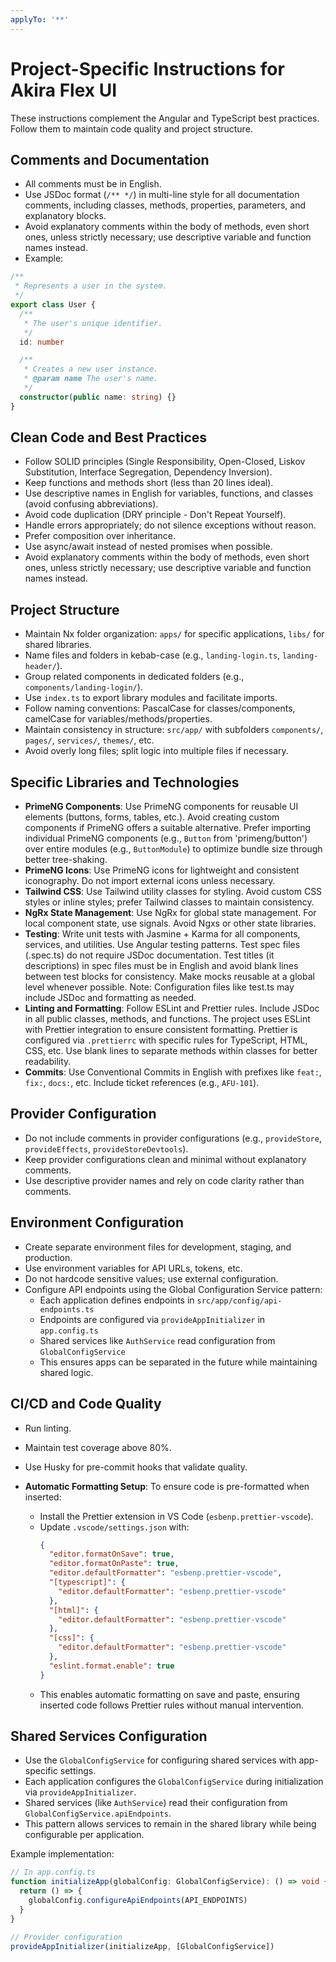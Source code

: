 ```yaml
---
applyTo: '**'
---
```


# Project-Specific Instructions for Akira Flex UI

These instructions complement the Angular and TypeScript best practices. Follow
them to maintain code quality and project structure.

## Comments and Documentation

- All comments must be in English.
- Use JSDoc format (`/** */`) in multi-line style for all documentation
  comments, including classes, methods, properties, parameters, and explanatory
  blocks.
- Avoid explanatory comments within the body of methods, even short ones, unless
  strictly necessary; use descriptive variable and function names instead.
- Example:

```typescript
/**
 * Represents a user in the system.
 */
export class User {
  /**
   * The user's unique identifier.
   */
  id: number

  /**
   * Creates a new user instance.
   * @param name The user's name.
   */
  constructor(public name: string) {}
}
```

## Clean Code and Best Practices

- Follow SOLID principles (Single Responsibility, Open-Closed, Liskov
  Substitution, Interface Segregation, Dependency Inversion).
- Keep functions and methods short (less than 20 lines ideal).
- Use descriptive names in English for variables, functions, and classes (avoid
  confusing abbreviations).
- Avoid code duplication (DRY principle - Don't Repeat Yourself).
- Handle errors appropriately; do not silence exceptions without reason.
- Prefer composition over inheritance.
- Use async/await instead of nested promises when possible.
- Avoid explanatory comments within the body of methods, even short ones, unless
  strictly necessary; use descriptive variable and function names instead.

## Project Structure

- Maintain Nx folder organization: `apps/` for specific applications, `libs/`
  for shared libraries.
- Name files and folders in kebab-case (e.g., `landing-login.ts`,
  `landing-header/`).
- Group related components in dedicated folders (e.g.,
  `components/landing-login/`).
- Use `index.ts` to export library modules and facilitate imports.
- Follow naming conventions: PascalCase for classes/components, camelCase for
  variables/methods/properties.
- Maintain consistency in structure: `src/app/` with subfolders `components/`,
  `pages/`, `services/`, `themes/`, etc.
- Avoid overly long files; split logic into multiple files if necessary.

## Specific Libraries and Technologies

- **PrimeNG Components**: Use PrimeNG components for reusable UI elements
  (buttons, forms, tables, etc.). Avoid creating custom components if PrimeNG
  offers a suitable alternative. Prefer importing individual PrimeNG components
  (e.g., `Button` from 'primeng/button') over entire modules (e.g.,
  `ButtonModule`) to optimize bundle size through better tree-shaking.
- **PrimeNG Icons**: Use PrimeNG icons for lightweight and consistent
  iconography. Do not import external icons unless necessary.
- **Tailwind CSS**: Use Tailwind utility classes for styling. Avoid custom CSS
  styles or inline styles; prefer Tailwind classes to maintain consistency.
- **NgRx State Management**: Use NgRx for global state management. For local
  component state, use signals. Avoid Ngxs or other state libraries.
- **Testing**: Write unit tests with Jasmine + Karma for all components,
  services, and utilities. Use Angular testing patterns. Test spec files
  (.spec.ts) do not require JSDoc documentation. Test titles (it descriptions)
  in spec files must be in English and avoid blank lines between test blocks for
  consistency. Make mocks reusable at a global level whenever possible. Note:
  Configuration files like test.ts may include JSDoc and formatting as needed.
- **Linting and Formatting**: Follow ESLint and Prettier rules. Include JSDoc in
  all public classes, methods, and functions. The project uses ESLint with
  Prettier integration to ensure consistent formatting. Prettier is configured
  via `.prettierrc` with specific rules for TypeScript, HTML, CSS, etc. Use
  blank lines to separate methods within classes for better readability.
- **Commits**: Use Conventional Commits in English with prefixes like `feat:`,
  `fix:`, `docs:`, etc. Include ticket references (e.g., `AFU-101`).

## Provider Configuration

- Do not include comments in provider configurations (e.g., `provideStore`,
  `provideEffects`, `provideStoreDevtools`).
- Keep provider configurations clean and minimal without explanatory comments.
- Use descriptive provider names and rely on code clarity rather than comments.

## Environment Configuration

- Create separate environment files for development, staging, and production.
- Use environment variables for API URLs, tokens, etc.
- Do not hardcode sensitive values; use external configuration.
- Configure API endpoints using the Global Configuration Service pattern:
  - Each application defines endpoints in `src/app/config/api-endpoints.ts`
  - Endpoints are configured via `provideAppInitializer` in `app.config.ts`
  - Shared services like `AuthService` read configuration from
    `GlobalConfigService`
  - This ensures apps can be separated in the future while maintaining shared
    logic.

## CI/CD and Code Quality

- Run linting.
- Maintain test coverage above 80%.
- Use Husky for pre-commit hooks that validate quality.

- **Automatic Formatting Setup**: To ensure code is pre-formatted when inserted:
  - Install the Prettier extension in VS Code (`esbenp.prettier-vscode`).
  - Update `.vscode/settings.json` with:
    ```json
    {
      "editor.formatOnSave": true,
      "editor.formatOnPaste": true,
      "editor.defaultFormatter": "esbenp.prettier-vscode",
      "[typescript]": {
        "editor.defaultFormatter": "esbenp.prettier-vscode"
      },
      "[html]": {
        "editor.defaultFormatter": "esbenp.prettier-vscode"
      },
      "[css]": {
        "editor.defaultFormatter": "esbenp.prettier-vscode"
      },
      "eslint.format.enable": true
    }
    ```
  - This enables automatic formatting on save and paste, ensuring inserted code
    follows Prettier rules without manual intervention.

## Shared Services Configuration

- Use the `GlobalConfigService` for configuring shared services with
  app-specific settings.
- Each application configures the `GlobalConfigService` during initialization
  via `provideAppInitializer`.
- Shared services (like `AuthService`) read their configuration from
  `GlobalConfigService.apiEndpoints`.
- This pattern allows services to remain in the shared library while being
  configurable per application.

Example implementation:

```typescript
// In app.config.ts
function initializeApp(globalConfig: GlobalConfigService): () => void {
  return () => {
    globalConfig.configureApiEndpoints(API_ENDPOINTS)
  }
}

// Provider configuration
provideAppInitializer(initializeApp, [GlobalConfigService])
```
